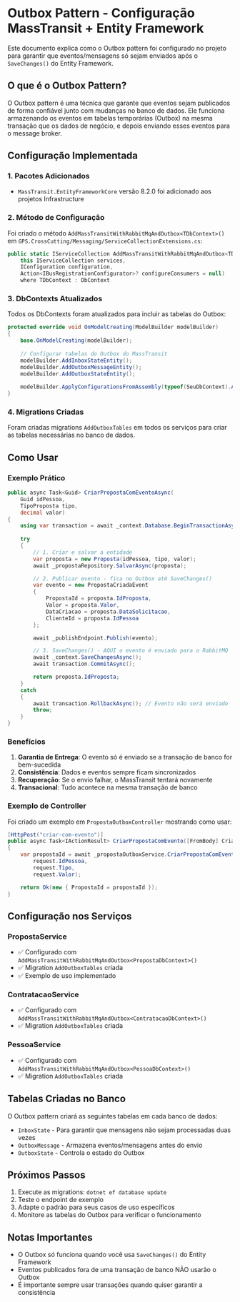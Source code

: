 # Outbox Pattern - Configuração MassTransit + Entity Framework

Este documento explica como o Outbox pattern foi configurado no projeto para garantir que eventos/mensagens só sejam enviados após o `SaveChanges()` do Entity Framework.

## O que é o Outbox Pattern?

O Outbox pattern é uma técnica que garante que eventos sejam publicados de forma confiável junto com mudanças no banco de dados. Ele funciona armazenando os eventos em tabelas temporárias (Outbox) na mesma transação que os dados de negócio, e depois enviando esses eventos para o message broker.

## Configuração Implementada

### 1. Pacotes Adicionados
- `MassTransit.EntityFrameworkCore` versão 8.2.0 foi adicionado aos projetos Infrastructure

### 2. Método de Configuração
Foi criado o método `AddMassTransitWithRabbitMqAndOutbox<TDbContext>()` em `GPS.CrossCutting/Messaging/ServiceCollectionExtensions.cs`:

```csharp
public static IServiceCollection AddMassTransitWithRabbitMqAndOutbox<TDbContext>(
    this IServiceCollection services, 
    IConfiguration configuration, 
    Action<IBusRegistrationConfigurator>? configureConsumers = null)
    where TDbContext : DbContext
```

### 3. DbContexts Atualizados
Todos os DbContexts foram atualizados para incluir as tabelas do Outbox:

```csharp
protected override void OnModelCreating(ModelBuilder modelBuilder)
{
    base.OnModelCreating(modelBuilder);
    
    // Configurar tabelas do Outbox do MassTransit
    modelBuilder.AddInboxStateEntity();
    modelBuilder.AddOutboxMessageEntity();
    modelBuilder.AddOutboxStateEntity();
    
    modelBuilder.ApplyConfigurationsFromAssembly(typeof(SeuDbContext).Assembly);
}
```

### 4. Migrations Criadas
Foram criadas migrations `AddOutboxTables` em todos os serviços para criar as tabelas necessárias no banco de dados.

## Como Usar

### Exemplo Prático

```csharp
public async Task<Guid> CriarPropostaComEventoAsync(
    Guid idPessoa, 
    TipoProposta tipo,
    decimal valor)
{
    using var transaction = await _context.Database.BeginTransactionAsync();
    
    try
    {
        // 1. Criar e salvar a entidade
        var proposta = new Proposta(idPessoa, tipo, valor);
        await _propostaRepository.SalvarAsync(proposta);

        // 2. Publicar evento - fica no Outbox até SaveChanges()
        var evento = new PropostaCriadaEvent
        {
            PropostaId = proposta.IdProposta,
            Valor = proposta.Valor,
            DataCriacao = proposta.DataSolicitacao,
            ClienteId = proposta.IdPessoa
        };

        await _publishEndpoint.Publish(evento);

        // 3. SaveChanges() - AQUI o evento é enviado para o RabbitMQ
        await _context.SaveChangesAsync();
        await transaction.CommitAsync();

        return proposta.IdProposta;
    }
    catch
    {
        await transaction.RollbackAsync(); // Evento não será enviado
        throw;
    }
}
```

### Benefícios

1. **Garantia de Entrega**: O evento só é enviado se a transação de banco for bem-sucedida
2. **Consistência**: Dados e eventos sempre ficam sincronizados
3. **Recuperação**: Se o envio falhar, o MassTransit tentará novamente
4. **Transacional**: Tudo acontece na mesma transação de banco

### Exemplo de Controller

Foi criado um exemplo em `PropostaOutboxController` mostrando como usar:

```csharp
[HttpPost("criar-com-evento")]
public async Task<IActionResult> CriarPropostaComEvento([FromBody] CriarPropostaRequest request)
{
    var propostaId = await _propostaOutboxService.CriarPropostaComEventoAsync(
        request.IdPessoa,
        request.Tipo,
        request.Valor);

    return Ok(new { PropostaId = propostaId });
}
```

## Configuração nos Serviços

### PropostaService
- ✅ Configurado com `AddMassTransitWithRabbitMqAndOutbox<PropostaDbContext>()`
- ✅ Migration `AddOutboxTables` criada
- ✅ Exemplo de uso implementado

### ContratacaoService
- ✅ Configurado com `AddMassTransitWithRabbitMqAndOutbox<ContratacaoDbContext>()`
- ✅ Migration `AddOutboxTables` criada

### PessoaService
- ✅ Configurado com `AddMassTransitWithRabbitMqAndOutbox<PessoaDbContext>()`
- ✅ Migration `AddOutboxTables` criada

## Tabelas Criadas no Banco

O Outbox pattern criará as seguintes tabelas em cada banco de dados:
- `InboxState` - Para garantir que mensagens não sejam processadas duas vezes
- `OutboxMessage` - Armazena eventos/mensagens antes do envio
- `OutboxState` - Controla o estado do Outbox

## Próximos Passos

1. Execute as migrations: `dotnet ef database update`
2. Teste o endpoint de exemplo
3. Adapte o padrão para seus casos de uso específicos
4. Monitore as tabelas do Outbox para verificar o funcionamento

## Notas Importantes

- O Outbox só funciona quando você usa `SaveChanges()` do Entity Framework
- Eventos publicados fora de uma transação de banco NÃO usarão o Outbox
- É importante sempre usar transações quando quiser garantir a consistência
